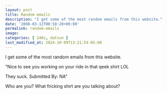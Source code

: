 ```yaml
---
layout: post
title: Random emails
description: "I get some of the most random emails from this website."
date: '2008-03-12T00:58:20+00:00'
permalink: random-emails
image: 
categories: [ 240z, datsun ]
last_modified_at: 2024-10-09T13:21:54-05:00
---
```

I get some of the most random emails from this website.

"Nice to see you working on your ride in that qeek shirt LOL

They suck. Submitted By: NA"

Who are you? What fricking shirt are you talking about?

